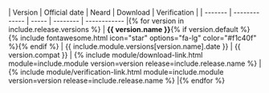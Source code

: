 | Version | Official date | Neard | Download | Verification |
| ------- | ------------- | ----- | -------- | ------------ |{% for version in include.release.versions %}
| **{{ version.name }}**{% if version.default %} {% include fontawesome.html icon="star" options="fa-lg" color="#f1c40f" %}{% endif %} | {{ include.module.versions[version.name].date }} | {{ version.compat }} | {% include module/download-link.html module=include.module version=version release=include.release.name %} | {% include module/verification-link.html module=include.module version=version release=include.release.name %} |{% endfor %}